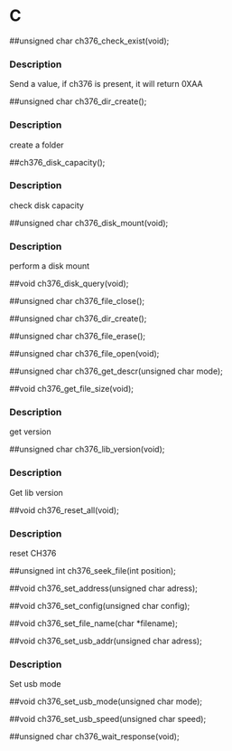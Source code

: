 # C

##unsigned char ch376_check_exist(void);

### Description

Send a value, if ch376 is present, it will return 0XAA

##unsigned char ch376_dir_create();

### Description

create a folder

##ch376_disk_capacity();

### Description

check disk capacity

##unsigned char ch376_disk_mount(void);

### Description

perform a disk mount

##void ch376_disk_query(void);

##unsigned char ch376_file_close();

##unsigned char ch376_dir_create();

##unsigned char ch376_file_erase();

##unsigned char ch376_file_open(void);

##unsigned char ch376_get_descr(unsigned char mode);

##void ch376_get_file_size(void);

### Description

get version

##unsigned char ch376_lib_version(void);

### Description

Get lib version

##void ch376_reset_all(void);

### Description

reset CH376

##unsigned int ch376_seek_file(int position);

##void ch376_set_address(unsigned char adress);

##void ch376_set_config(unsigned char config);

##void ch376_set_file_name(char *filename);

##void ch376_set_usb_addr(unsigned char adress);

### Description

Set usb mode

##void ch376_set_usb_mode(unsigned char mode);

##void ch376_set_usb_speed(unsigned char speed);

##unsigned char ch376_wait_response(void);

